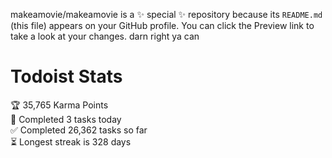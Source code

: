 makeamovie/makeamovie is a ✨ special ✨ repository because its `README.md` (this file) appears on your GitHub profile.
You can click the Preview link to take a look at your changes. darn right ya can

# Todoist Stats

<!-- TODO-IST:START -->
🏆  35,765 Karma Points           
🌸  Completed 3 tasks today           
✅  Completed 26,362 tasks so far           
⏳  Longest streak is 328 days
<!-- TODO-IST:END -->